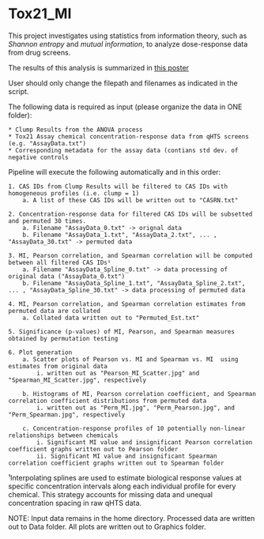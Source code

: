 # Tox21_MI


This project investigates using statistics from information theory, such as *Shannon entropy* and *mutual information*, to analyze dose-response data from drug screens. 

The results of this analysis is summarized in [this poster](Sankar_Poster.pdf)


User should only change the filepath and filenames as indicated in the script.

The following data is required as input (please organize the data in ONE folder):

	* Clump Results from the ANOVA process
	* Tox21 Assay chemical concentration-response data from qHTS screens (e.g. "AssayData.txt")
	* Corresponding metadata for the assay data (contians std dev. of negative controls

Pipeline will execute the following automatically and in this order:

	1. CAS IDs from Clump Results will be filtered to CAS IDs with homogeneous profiles (i.e. clump = 1)
		a. A list of these CAS IDs will be written out to "CASRN.txt"

	2. Concentration-response data for filtered CAS IDs will be subsetted and permuted 30 times.
		a. Filename "AssayData_0.txt" -> orignal data
		b. Filename "AssayData_1.txt", "AssayData_2.txt", ... , "AssayData_30.txt" -> permuted data

	3. MI, Pearson correlation, and Spearman correlation will be computed between all filtered CAS IDs¹
		a. Filename "AssayData_Spline_0.txt" -> data processing of original data ("AssayData_0.txt")
		b. Filename "AssayData_Spline_1.txt", "AssayData_Spline_2.txt", ... , "AssayData_Spline_30.txt" -> data processing of permuted data

	4. MI, Pearson correlation, and Spearman correlation estimates from permuted data are collated
		a. Collated data written out to "Permuted_Est.txt"

	5. Significance (p-values) of MI, Pearson, and Spearman measures obtained by permutation testing 
	
	6. Plot generation
		a. Scatter plots of Pearson vs. MI and Spearman vs. MI  using estimates from original data
			i. written out as "Pearson_MI_Scatter.jpg" and "Spearman_MI_Scatter.jpg", respectively

		b. Histograms of MI, Pearson correlation coefficient, and Spearman correlation coefficient distributions from permuted data
			i. written out as "Perm_MI.jpg", "Perm_Pearson.jpg", and "Perm_Spearman.jpg", respectively

		c. Concentration-response profiles of 10 potentially non-linear relationships between chemicals
			i. Significant MI value and insignificant Pearson correlation coefficient graphs written out to Pearson folder
			ii. Significant MI value and insignificant Spearman correlation coefficient graphs written out to Spearman folder

¹Interpolating splines are used to estimate biological response values at specific concentration intervals along each individual profile for every chemical. This strategy accounts for missing data and unequal concentration spacing in raw qHTS data.

NOTE: Input data remains in the home directory. Processed data are written out to Data folder. All plots are written out to Graphics folder.






